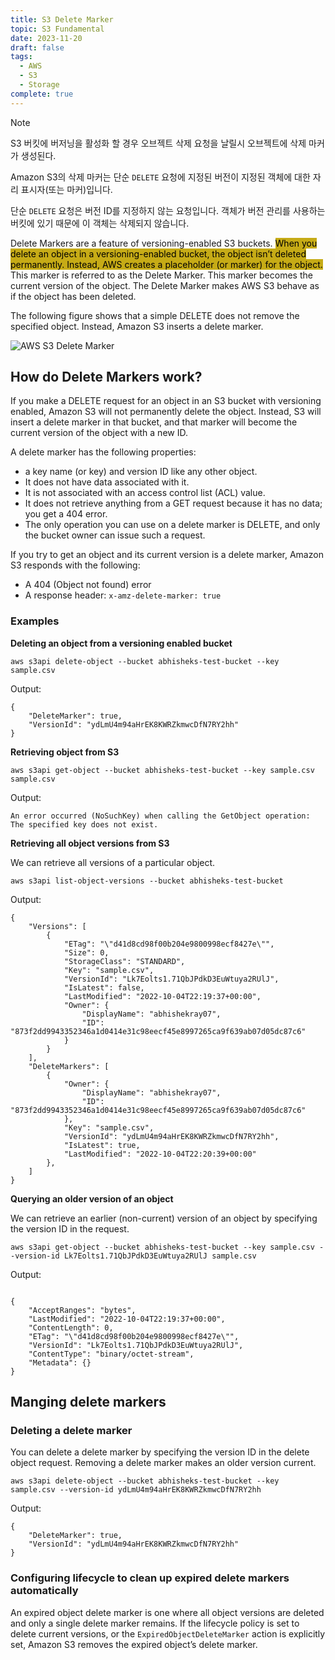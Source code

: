 ```yaml
---
title: S3 Delete Marker
topic: S3 Fundamental
date: 2023-11-20
draft: false
tags:
  - AWS
  - S3
  - Storage
complete: true
---
```


> [!NOTE]
> S3 버킷에 버저닝을 활성화 할 경우 오브젝트 삭제 요청을 날릴시 오브젝트에 삭제 마커가 생성된다.

Amazon S3의 삭제 마커는 단순 `DELETE` 요청에 지정된 버전이 지정된 객체에 대한 자리 표시자(또는 마커)입니다. 

단순 `DELETE` 요청은 버전 ID를 지정하지 않는 요청입니다. 객체가 버전 관리를 사용하는 버킷에 있기 때문에 이 객체는 삭제되지 않습니다. 

Delete Markers are a feature of versioning-enabled S3 buckets. <mark style="background: #C6AB16;">When you delete an object in a versioning-enabled bucket, the object isn’t deleted permanently. Instead, AWS creates a placeholder (or marker) for the object.</mark> This marker is referred to as the Delete Marker. This marker becomes the current version of the object. The Delete Marker makes AWS S3 behave as if the object has been deleted.

The following figure shows that a simple DELETE does not remove the specified object. Instead, Amazon S3 inserts a delete marker.

![AWS S3 Delete Marker](https://www.learnaws.org/assets/img/s3-delete-marker/s3-delete-marker.png "AWS S3 Delete Marker")

## How do Delete Markers work?

If you make a DELETE request for an object in an S3 bucket with versioning enabled, Amazon S3 will not permanently delete the object. Instead, S3 will insert a delete marker in that bucket, and that marker will become the current version of the object with a new ID.

A delete marker has the following properties:

- a key name (or key) and version ID like any other object.
- It does not have data associated with it.
- It is not associated with an access control list (ACL) value.
- It does not retrieve anything from a GET request because it has no data; you get a 404 error.
- The only operation you can use on a delete marker is DELETE, and only the bucket owner can issue such a request.  

If you try to get an object and its current version is a delete marker, Amazon S3 responds with the following:

- A 404 (Object not found) error
- A response header: `x-amz-delete-marker: true`

### Examples

**Deleting an object from a versioning enabled bucket**

```
aws s3api delete-object --bucket abhisheks-test-bucket --key sample.csv
```

Output:

```
{
    "DeleteMarker": true,
    "VersionId": "ydLmU4m94aHrEK8KWRZkmwcDfN7RY2hh"
}
```

**Retrieving object from S3**

```
aws s3api get-object --bucket abhisheks-test-bucket --key sample.csv sample.csv
```

Output:

```
An error occurred (NoSuchKey) when calling the GetObject operation: The specified key does not exist.
```

**Retrieving all object versions from S3**

We can retrieve all versions of a particular object.

```
aws s3api list-object-versions --bucket abhisheks-test-bucket
```

Output:

```
{
    "Versions": [
        {
            "ETag": "\"d41d8cd98f00b204e9800998ecf8427e\"",
            "Size": 0,
            "StorageClass": "STANDARD",
            "Key": "sample.csv",
            "VersionId": "Lk7Eolts1.71QbJPdkD3EuWtuya2RUlJ",
            "IsLatest": false,
            "LastModified": "2022-10-04T22:19:37+00:00",
            "Owner": {
                "DisplayName": "abhishekray07",
                "ID": "873f2dd9943352346a1d0414e31c98eecf45e8997265ca9f639ab07d05dc87c6"
            }
        }
    ],
    "DeleteMarkers": [
        {
            "Owner": {
                "DisplayName": "abhishekray07",
                "ID": "873f2dd9943352346a1d0414e31c98eecf45e8997265ca9f639ab07d05dc87c6"
            },
            "Key": "sample.csv",
            "VersionId": "ydLmU4m94aHrEK8KWRZkmwcDfN7RY2hh",
            "IsLatest": true,
            "LastModified": "2022-10-04T22:20:39+00:00"
        },
    ]
}
```

**Querying an older version of an object**

We can retrieve an earlier (non-current) version of an object by specifying the version ID in the request.

```
aws s3api get-object --bucket abhisheks-test-bucket --key sample.csv --version-id Lk7Eolts1.71QbJPdkD3EuWtuya2RUlJ sample.csv
```

Output:

```

{
    "AcceptRanges": "bytes",
    "LastModified": "2022-10-04T22:19:37+00:00",
    "ContentLength": 0,
    "ETag": "\"d41d8cd98f00b204e9800998ecf8427e\"",
    "VersionId": "Lk7Eolts1.71QbJPdkD3EuWtuya2RUlJ",
    "ContentType": "binary/octet-stream",
    "Metadata": {}
}

```

## Manging delete markers

### Deleting a delete marker

You can delete a delete marker by specifying the version ID in the delete object request. Removing a delete marker makes an older version current.

```
aws s3api delete-object --bucket abhisheks-test-bucket --key sample.csv --version-id ydLmU4m94aHrEK8KWRZkmwcDfN7RY2hh

```

Output:

```
{
    "DeleteMarker": true,
    "VersionId": "ydLmU4m94aHrEK8KWRZkmwcDfN7RY2hh"
}
```

### Configuring lifecycle to clean up expired delete markers automatically

An expired object delete marker is one where all object versions are deleted and only a single delete marker remains. If the lifecycle policy is set to delete current versions, or the `ExpiredObjectDeleteMarker` action is explicitly set, Amazon S3 removes the expired object’s delete marker.